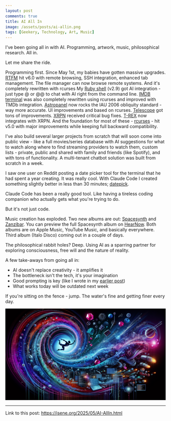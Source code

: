 ```yaml
---
layout: post
comments: true
title: AI All In
image: /assets/posts/ai-allin.png
tags: [Geekery, Technology, Art, Music]
---
```


I've been going all in with AI. Programming, artwork, music, philosophical research. All in.

Let me share the ride.

Programming first. Since May 1st, my babies have gotten massive upgrades. [RTFM](https://github.com/isene/RTFM) hit v6.0 with remote browsing, SSH integration, enhanced tab management. The file manager can now browse remote systems. And it's completely rewritten with rcurses My [Ruby shell](https://github.com/isene/rsh) (v2.9) got AI integration - just type @ or @@ to chat with AI right from the command line. [IMDB terminal](https://github.com/isene/IMDB) was also completely rewritten using rcurses and improved with TMDb integration. [Astropanel](https://github.com/isene/astropanel) now rocks the IAU 2006 obliquity standard - way more accurate. UI improvements and based on rcurses. [Telescope](https://github.com/isene/telescope) got tons of improvements. [XRPN](https://github.com/isene/xrpn) received critical bug fixes. [T-REX](https://github.com/isene/T-REX) now integrates with XRPN. And the foundation for most of these - [rcurses](https://github.com/isene/rcurses) - hit v5.0 with major improvements while keeping full backward compatibility. 

I've also build several larger projects from scratch that will soon come into public view - like a full movies/series database with AI suggestions for what to watch along where to find streaming providers to watch them, custom lists - private, public and shared with family and friends (like Spotify), and with tons of functionality. A multi-tenant chatbot solution was built from scratch in a week.

I saw one user on Reddit posting a date picker tool for the terminal that he had spent a year creating. It was really cool. With Claude Code I created something slightly better in less than 30 minutes; [datepick](https://github.com/isene/datepick).

Claude Code has been a really good tool. Like having a tireless coding companion who actually gets what you're trying to do.

But it's not just code. 

Music creation has exploded. Two new albums are out: [Spacesynth](https://open.spotify.com/album/2mO2Zhvp2B7pL8XLp0eJKK?si=RGz4NmX9TW61MyGAqr1Tag) and [Zanzibar](https://open.spotify.com/album/02giPJY03hetfGiaJt9jAR?si=LMNeWaLoTBCDd89vdm7-tg). You can preview the full Spacesynth album on [HearNow](https://isene.hearnow.com/). Both albums are on Apple Music, YouTube Music, and basically everywhere. Third album (Italo Disco) coming out in a couple of days.

The philosophical rabbit holes? Deep. Using AI as a sparring partner for exploring consciousness, free will and the nature of reality.

A few take-aways from going all in:
* AI doesn't replace creativity - it amplifies it
* The bottleneck isn't the tech, it's your imagination
* Good prompting is key (like I wrote in my [earlier post](https://isene.org/2025/05/AI.html))
* What works today will be outdated next week

If you're sitting on the fence - jump. The water's fine and getting finer every day.

![AI All In](/assets/posts/ai-allin.png)

---
Link to this post: <https://isene.org/2025/05/AI-AllIn.html>
